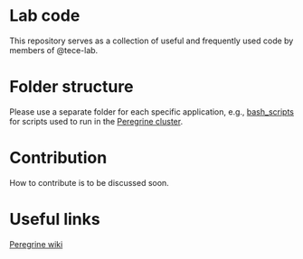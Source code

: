 # Lab code
This repository serves as a collection of useful and frequently used code by members of @tece-lab.

# Folder structure
Please use a separate folder for each specific application, e.g., [bash_scripts](lab_code/bash_scripts) for scripts used to run in the [Peregrine cluster](https://redmine.hpc.rug.nl/redmine/projects/peregrine/wiki).

# Contribution
How to contribute is to be discussed soon.

# Useful links
[Peregrine wiki](https://redmine.hpc.rug.nl/redmine/projects/peregrine/wiki)
